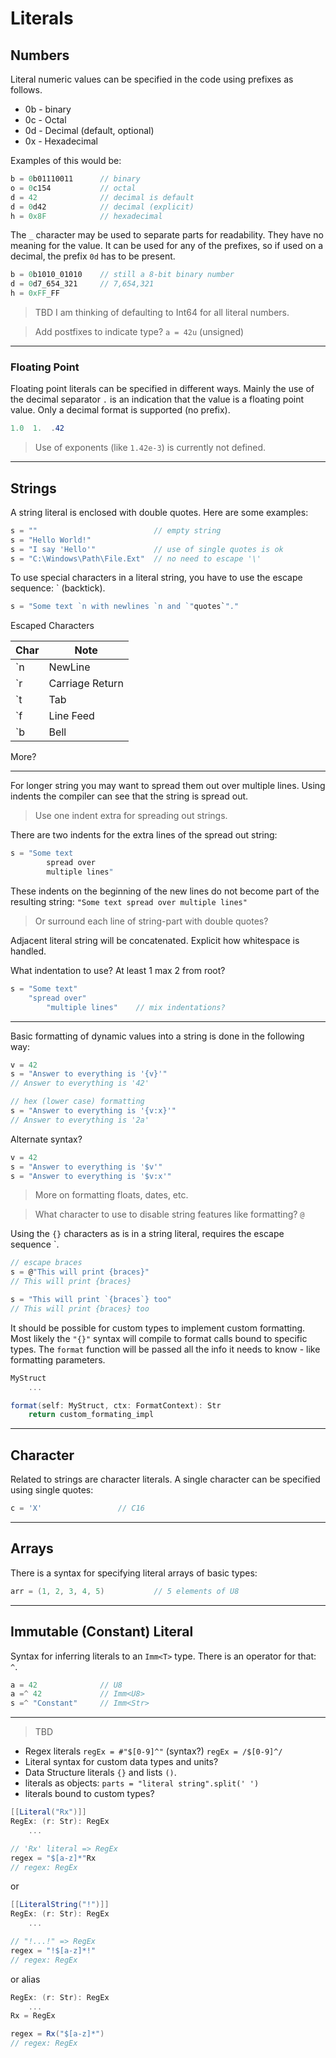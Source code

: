 # Literals

## Numbers

Literal numeric values can be specified in the code using prefixes as follows.

- 0b - binary
- 0c - Octal
- 0d - Decimal (default, optional)
- 0x - Hexadecimal

Examples of this would be:

```C#
b = 0b01110011      // binary
o = 0c154           // octal
d = 42              // decimal is default
d = 0d42            // decimal (explicit)
h = 0x8F            // hexadecimal
```

The `_` character may be used to separate parts for readability. They have no meaning for the value. It can be used for any of the prefixes, so if used on a decimal, the prefix `0d` has to be present.

```C#
b = 0b1010_01010    // still a 8-bit binary number
d = 0d7_654_321     // 7,654,321
h = 0xFF_FF
```

> TBD I am thinking of defaulting to Int64 for all literal numbers.

> Add postfixes to indicate type? `a = 42u` (unsigned)

---

### Floating Point

Floating point literals can be specified in different ways. Mainly the use of the decimal separator `.` is an indication that the value is a floating point value. Only a decimal format is supported (no prefix).

```C#
1.0  1.  .42
```

> Use of exponents (like `1.42e-3`) is currently not defined.

---

## Strings

A string literal is enclosed with double quotes. Here are some examples:

```C#
s = ""                          // empty string
s = "Hello World!"
s = "I say 'Hello'"             // use of single quotes is ok
s = "C:\Windows\Path\File.Ext"  // no need to escape '\'
```

To use special characters in a literal string, you have to use the escape sequence: ` (backtick).

```C#
s = "Some text `n with newlines `n and `"quotes`"."
```

Escaped Characters

Char | Note
--|--
`n | NewLine
`r | Carriage Return
`t | Tab
`f | Line Feed
`b | Bell

More?

---

For longer string you may want to spread them out over multiple lines. Using indents the compiler can see that the string is spread out.

> Use one indent extra for spreading out strings.

There are two indents for the extra lines of the spread out string:

```C#
s = "Some text
        spread over
        multiple lines"
```

These indents on the beginning of the new lines do not become part of the resulting string: `"Some text spread over multiple lines"`

> Or surround each line of string-part with double quotes?

Adjacent literal string will be concatenated. Explicit how whitespace is handled.

What indentation to use? At least 1 max 2 from root?

```C#
s = "Some text"
    "spread over"
        "multiple lines"    // mix indentations?
```

---

Basic formatting of dynamic values into a string is done in the following way:

```C#
v = 42
s = "Answer to everything is '{v}'"
// Answer to everything is '42'

// hex (lower case) formatting
s = "Answer to everything is '{v:x}'"
// Answer to everything is '2a'
```

Alternate syntax?

```C#
v = 42
s = "Answer to everything is '$v'"
s = "Answer to everything is '$v:x'"
```

> More on formatting floats, dates, etc.

> What character to use to disable string features like formatting? `@`

Using the `{}` characters as is in a string literal, requires the escape sequence `.

```C#
// escape braces
s = @"This will print {braces}"
// This will print {braces}

s = "This will print `{braces`} too"
// This will print {braces} too
```

It should be possible for custom types to implement custom formatting. Most likely the `"{}"` syntax will compile to format calls bound to specific types. The `format` function will be passed all the info it needs to know - like formatting parameters.

```C#
MyStruct
    ...

format(self: MyStruct, ctx: FormatContext): Str
    return custom_formating_impl
```

---

## Character

Related to strings are character literals. A single character can be specified using single quotes:

```C#
c = 'X'                 // C16
```

---

## Arrays

There is a syntax for specifying literal arrays of basic types:

```C#
arr = (1, 2, 3, 4, 5)           // 5 elements of U8
```

---

## Immutable (Constant) Literal

Syntax for inferring literals to an `Imm<T>` type. There is an operator for that: `^`.

```csharp
a = 42              // U8
a =^ 42             // Imm<U8>
s =^ "Constant"     // Imm<Str>
```

---

> TBD

- Regex literals `regEx = #"$[0-9]^"` (syntax?) `regEx = /$[0-9]^/`
- Literal syntax for custom data types and units?
- Data Structure literals `{}` and lists `()`.
- literals as objects: `parts = "literal string".split(' ')`
- literals bound to custom types?

```csharp
[[Literal("Rx")]]
RegEx: (r: Str): RegEx
    ...

// 'Rx' literal => RegEx
regex = "$[a-z]*"Rx
// regex: RegEx
```

or

```csharp
[[LiteralString("!")]]
RegEx: (r: Str): RegEx
    ...

// "!...!" => RegEx
regex = "!$[a-z]*!"
// regex: RegEx
```

or alias

```csharp
RegEx: (r: Str): RegEx
    ...
Rx = RegEx

regex = Rx("$[a-z]*")
// regex: RegEx
```
